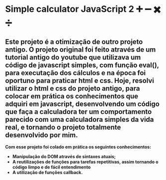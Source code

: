 # Simple calculator  JavaScript  2               :heavy_plus_sign: :heavy_minus_sign: :heavy_multiplication_x: :heavy_division_sign: ​



## Este projeto é a otimização de outro projeto antigo. O projeto original foi feito através de um tutorial antigo do youtube que utilizava um código de javascript simples, com função eval(), para executação dos cálculos e na época foi oportuno para praticar html e css. Hoje, resolvi utilizar o html e css do projeto antigo, para colocar em prática  os conhecimentos que  adquiri em javascript, desenvolvendo um código que faça a calculadora ter um comportamento parecido com uma calculadora simples da vida real, e tornando o projeto totalmente desenvolvido por mim.

**Com esse projeto foi colado em prática os seguintes conhecimentos:**

- **Manipulação do DOM através de sintaxes atuais;**
- **A reutilizações de funções para tarefas repetitivas, assim tornando o código limpo e de fácil entendimento**
- **A utilização de funções callback.**




